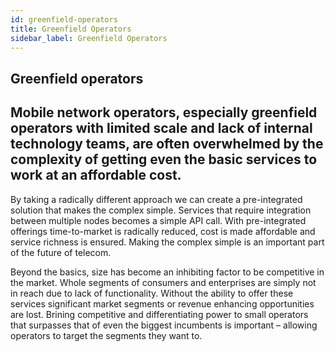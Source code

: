 ```yaml
---
id: greenfield-operators
title: Greenfield Operators
sidebar_label: Greenfield Operators
---
```


## Greenfield operators

## Mobile network operators, especially greenfield operators with limited scale and lack of internal technology teams, are often overwhelmed by the complexity of getting even the basic services to work at an affordable cost.

By taking a radically different approach we can create a pre-integrated solution that makes the complex simple. Services that require integration between multiple nodes becomes a simple API call. With pre-integrated offerings time-to-market is radically reduced, cost is made affordable and service richness is ensured. Making the complex simple is an important part of the future of telecom.

Beyond the basics, size has become an inhibiting factor to be competitive in the market. Whole segments of consumers and enterprises are simply not in reach due to lack of functionality. Without the ability to offer these services significant market segments or revenue enhancing opportunities are lost. Brining competitive and differentiating power to small operators that surpasses that of even the biggest incumbents is important – allowing operators to target the segments they want to.
